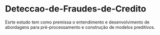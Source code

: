 # Deteccao-de-Fraudes-de-Credito
Esrte estudo tem como premissa o entendimento e desenvolvimento de abordagens para pré-processamento e construção de modelos preditivos.
